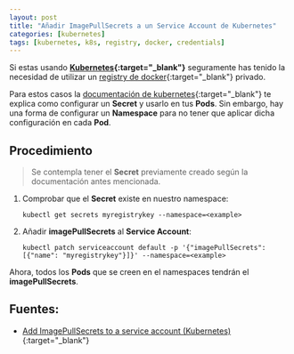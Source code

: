 ```yaml
---
layout: post
title: "Añadir ImagePullSecrets a un Service Account de Kubernetes"
categories: [kubernetes]
tags: [kubernetes, k8s, registry, docker, credentials]
---
```


Si estas usando **[Kubernetes](https://kubernetes.io/es/){:target="_blank"}** seguramente has tenido la necesidad de utilizar un [registry de docker](https://docs.docker.com/registry/){:target="_blank"} privado.

Para estos casos la [documentación de kubernetes](https://kubernetes.io/docs/tasks/configure-pod-container/pull-image-private-registry/){:target="_blank"} te explica como configurar un **Secret** y usarlo en tus **Pods**.
Sin embargo, hay una forma de configurar un **Namespace** para no tener que aplicar dicha configuración en cada **Pod**.

<!--more-->

## Procedimiento
>Se contempla tener el **Secret** previamente creado según la documentación antes mencionada.

1. Comprobar que el **Secret** existe en nuestro namespace:

    ```shell
    kubectl get secrets myregistrykey --namespace=<example>
    ```

2. Añadir **imagePullSecrets** al **Service Account**: 

    ```shell
    kubectl patch serviceaccount default -p '{"imagePullSecrets": [{"name": "myregistrykey"}]}' --namespace=<example> 
    ```

Ahora, todos los **Pods** que se creen en el namespaces tendrán el **imagePullSecrets**.

## Fuentes:
- [Add ImagePullSecrets to a service account (Kubernetes)](https://kubernetes.io/docs/tasks/configure-pod-container/configure-service-account/#add-imagepullsecrets-to-a-service-account){:target="_blank"}
